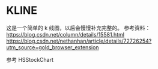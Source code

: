 # KLINE
这是一个简单的 k 线图，以后会慢慢补充完整的。
参考资料：
https://blog.csdn.net/column/details/15581.html
https://blog.csdn.net/nethanhan/article/details/72726254?utm_source=gold_browser_extension

参考 HSStockChart
